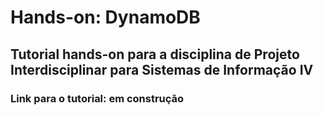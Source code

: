 # Hands-on: DynamoDB
## Tutorial hands-on para a disciplina de Projeto Interdisciplinar para Sistemas de Informação IV
### Link para o tutorial: em construção